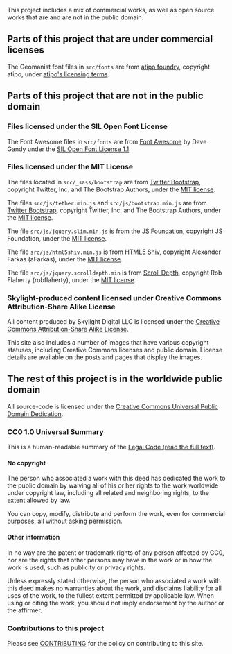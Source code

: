 This project includes a mix of commercial works, as well as open source works that are and are not in the public domain.

## Parts of this project that are under commercial licenses

The Geomanist font files in `src/fonts` are from [atipo foundry](http://atipofoundry.com/fonts/geomanist), copyright atipo, under [atipo's licensing terms](http://atipofoundry.com/license).

## Parts of this project that are not in the public domain

### Files licensed under the SIL Open Font License

The Font Awesome files in `src/fonts` are from [Font Awesome](http://fontawesome.io/) by Dave Gandy under the [SIL Open Font License 1.1](http://scripts.sil.org/OFL).

### Files licensed under the MIT License

The files located in `src/_sass/bootstrap` are from [Twitter Bootstrap](http://getbootstrap.com/), copyright Twitter, Inc. and The Bootstrap Authors, under the [MIT license](https://github.com/twbs/bootstrap/blob/v4-dev/LICENSE).

The files `src/js/tether.min.js` and `src/js/bootstrap.min.js` are from [Twitter Bootstrap](http://getbootstrap.com/), copyright Twitter, Inc. and The Bootstrap Authors, under the [MIT license](https://github.com/twbs/bootstrap/blob/v4-dev/LICENSE).

The file `src/js/jquery.slim.min.js` is from the [JS Foundation](https://jquery.com/), copyright JS Foundation, under the [MIT license](https://github.com/jquery/jquery/blob/master/LICENSE.txt).

The file `src/js/html5shiv.min.js` is from [HTML5 Shiv](https://github.com/afarkas/html5shiv), copyright Alexander Farkas (aFarkas), under the [MIT license](https://github.com/aFarkas/html5shiv/blob/master/MIT%20and%20GPL2%20licenses.md).

The file `src/js/jquery.scrolldepth.min` is from [Scroll Depth](https://github.com/robflaherty/jquery-scrolldepth), copyright Rob Flaherty (robflaherty), under the [MIT license](https://github.com/aFarkas/html5shiv/blob/master/MIT%20and%20GPL2%20licenses.md).

### Skylight-produced content licensed under Creative Commons Attribution-Share Alike License

All content produced by Skylight Digital LLC is licensed under the [Creative Commons Attribution-Share Alike License](https://creativecommons.org/licenses/by-sa/4.0/).

This site also includes a number of images that have various copyright statuses,
including Creative Commons licenses and public domain. License details are
available on the posts and pages that display the images.

## The rest of this project is in the worldwide public domain

All source-code is licensed under the [Creative Commons Universal Public Domain
Dedication](https://creativecommons.org/publicdomain/zero/1.0/).

### CC0 1.0 Universal Summary

This is a human-readable summary of the [Legal Code (read the full
text)](https://creativecommons.org/publicdomain/zero/1.0/legalcode).

#### No copyright

The person who associated a work with this deed has dedicated the work to the
public domain by waiving all of his or her rights to the work worldwide under
copyright law, including all related and neighboring rights, to the extent
allowed by law.

You can copy, modify, distribute and perform the work, even for commercial
purposes, all without asking permission.

#### Other information

In no way are the patent or trademark rights of any person affected by CC0,
nor are the rights that other persons may have in the work or in how the work
is used, such as publicity or privacy rights.

Unless expressly stated otherwise, the person who associated a work with this
deed makes no warranties about the work, and disclaims liability for all uses
of the work, to the fullest extent permitted by applicable law. When using or
citing the work, you should not imply endorsement by the author or the
affirmer.

### Contributions to this project

Please see [CONTRIBUTING](CONTRIBUTING.md) for the policy on contributing to this site.
